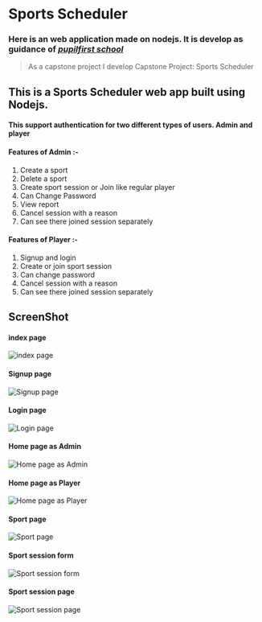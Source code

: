# Sports Scheduler
### Here is an web application made on nodejs. It is develop as guidance of *[pupilfirst school](https://www.pupilfirst.school/)*
> As a capstone project I develop Capstone Project: Sports Scheduler
## This is a Sports Scheduler web app built using Nodejs.
#### This support authentication for two different types of users. Admin and player 
#### Features of Admin :-  
1. Create a sport 
2. Delete a sport 
3. Create sport session or Join like regular player
4. Can Change Password
5. View report
6. Cancel session with a reason
7. Can see there joined session separately

#### Features of Player :-
1. Signup and login 
2. Create or join sport session
3. Can change password
4. Cancel session with a reason
5. Can see there joined session separately

## ScreenShot
#### index page
![index page](https://github.com/KartikAgarwal977/sports_scheduler/assets/101928227/9c057a96-8f72-4f36-b37c-f254121ae4c2)
#### Signup page
![Signup page](https://github.com/KartikAgarwal977/sports_scheduler/assets/101928227/700cbb07-582d-4a2d-89de-cc6a01953e25)
#### Login page
![Login page](https://github.com/KartikAgarwal977/sports_scheduler/assets/101928227/db6d7abb-0ea1-4f73-8c04-f47d095ed298)
#### Home page as Admin 
![Home page as Admin](https://github.com/KartikAgarwal977/sports_scheduler/assets/101928227/8c8f53a4-f618-477a-a84d-1382bbf9b252)
#### Home page as Player
![Home page as Player](https://github.com/KartikAgarwal977/sports_scheduler/assets/101928227/dcafc82b-dc41-4e72-9b6a-5472845f95f1)
#### Sport page
![Sport page](https://github.com/KartikAgarwal977/sports_scheduler/assets/101928227/0cfdf4f6-bd72-4b13-8178-41c088d164b7)
#### Sport session form
![Sport session form](https://github.com/KartikAgarwal977/sports_scheduler/assets/101928227/fcf7d3c1-5455-472b-b007-466ef515ace4)
#### Sport session page
![Sport session page](https://github.com/KartikAgarwal977/sports_scheduler/assets/101928227/deaff2b3-a0cf-4eae-acb4-f2ce65b24915)

